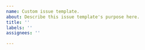 ```yaml
---
name: Custom issue template.
about: Describe this issue template's purpose here.
title: ''
labels: ''
assignees: ''

---
```



